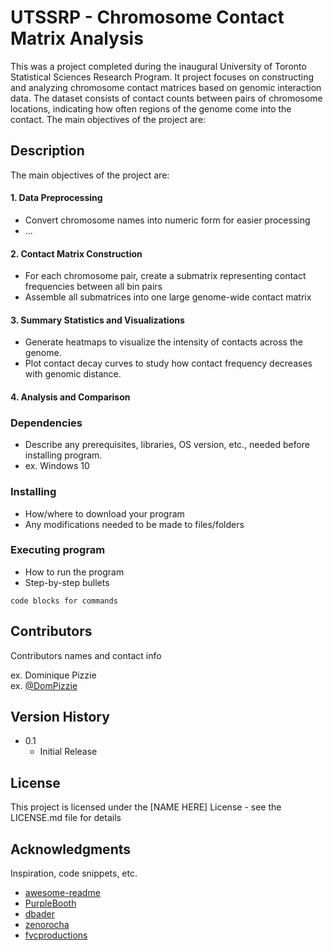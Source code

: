 
# UTSSRP - Chromosome Contact Matrix Analysis
This was a project completed during the inaugural University of Toronto Statistical Sciences Research Program.
It project focuses on constructing and analyzing chromosome contact matrices based on genomic interaction data. The dataset consists of contact counts between pairs of chromosome locations, indicating how often regions of the genome come into the contact. 
The main objectives of the project are:

## Description

The main objectives of the project are:
#### 1. Data Preprocessing
- Convert chromosome names into numeric form for easier processing
- ...

#### 2. Contact Matrix Construction
- For each chromosome pair, create a submatrix representing contact frequencies between all bin pairs
- Assemble all submatrices into one large genome-wide contact matrix

#### 3. Summary Statistics and Visualizations
- Generate heatmaps to visualize the intensity of contacts across the genome.
- Plot contact decay curves to study how contact frequency decreases with genomic distance.
  

#### 4. Analysis and Comparison


### Dependencies

* Describe any prerequisites, libraries, OS version, etc., needed before installing program.
* ex. Windows 10

### Installing

* How/where to download your program
* Any modifications needed to be made to files/folders

### Executing program

* How to run the program
* Step-by-step bullets
```
code blocks for commands
```

## Contributors

Contributors names and contact info

ex. Dominique Pizzie  
ex. [@DomPizzie](https://twitter.com/dompizzie)

## Version History

* 0.1
    * Initial Release

## License

This project is licensed under the [NAME HERE] License - see the LICENSE.md file for details

## Acknowledgments

Inspiration, code snippets, etc.
* [awesome-readme](https://github.com/matiassingers/awesome-readme)
* [PurpleBooth](https://gist.github.com/PurpleBooth/109311bb0361f32d87a2)
* [dbader](https://github.com/dbader/readme-template)
* [zenorocha](https://gist.github.com/zenorocha/4526327)
* [fvcproductions](https://gist.github.com/fvcproductions/1bfc2d4aecb01a834b46)
